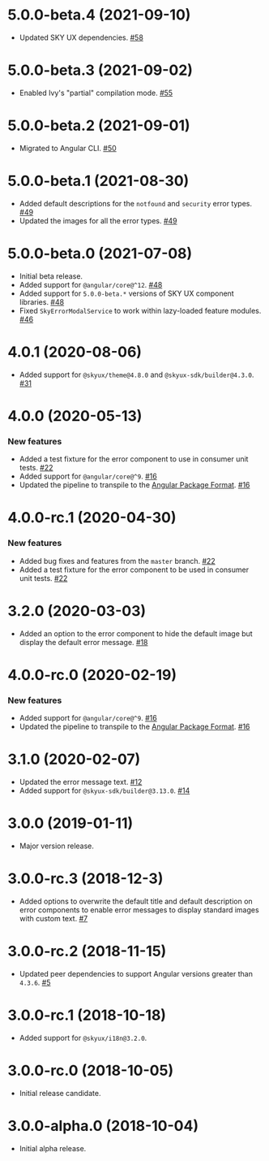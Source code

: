 # 5.0.0-beta.4 (2021-09-10)

- Updated SKY UX dependencies. [#58](https://github.com/blackbaud/skyux-errors/pull/58)

# 5.0.0-beta.3 (2021-09-02)

- Enabled Ivy's "partial" compilation mode. [#55](https://github.com/blackbaud/skyux-errors/pull/55)

# 5.0.0-beta.2 (2021-09-01)

- Migrated to Angular CLI. [#50](https://github.com/blackbaud/skyux-errors/pull/50)

# 5.0.0-beta.1 (2021-08-30)

- Added default descriptions for the `notfound` and `security` error types. [#49](https://github.com/blackbaud/skyux-autonumeric/pull/49)
- Updated the images for all the error types. [#49](https://github.com/blackbaud/skyux-autonumeric/pull/49)

# 5.0.0-beta.0 (2021-07-08)

- Initial beta release.
- Added support for `@angular/core@^12`. [#48](https://github.com/blackbaud/skyux-autonumeric/pull/48)
- Added support for `5.0.0-beta.*` versions of SKY UX component libraries. [#48](https://github.com/blackbaud/skyux-autonumeric/pull/48)
- Fixed `SkyErrorModalService` to work within lazy-loaded feature modules. [#46](https://github.com/blackbaud/skyux-autonumeric/pull/46)

# 4.0.1 (2020-08-06)

- Added support for `@skyux/theme@4.8.0` and `@skyux-sdk/builder@4.3.0`. [#31](https://github.com/blackbaud/skyux-errors/pull/31)

# 4.0.0 (2020-05-13)

### New features

- Added a test fixture for the error component to use in consumer unit tests. [#22](https://github.com/blackbaud/skyux-errors/pull/22)
- Added support for `@angular/core@^9`. [#16](https://github.com/blackbaud/skyux-errors/pull/16)
- Updated the pipeline to transpile to the [Angular Package Format](https://docs.google.com/document/d/1CZC2rcpxffTDfRDs6p1cfbmKNLA6x5O-NtkJglDaBVs/preview). [#16](https://github.com/blackbaud/skyux-errors/pull/16)

# 4.0.0-rc.1 (2020-04-30)

### New features

- Added bug fixes and features from the `master` branch. [#22](https://github.com/blackbaud/skyux-errors/pull/22)
- Added a test fixture for the error component to be used in consumer unit tests. [#22](https://github.com/blackbaud/skyux-errors/pull/22)

# 3.2.0 (2020-03-03)

- Added an option to the error component to hide the default image but display the default error message. [#18](https://github.com/blackbaud/skyux-errors/pull/18)

# 4.0.0-rc.0 (2020-02-19)

### New features

- Added support for `@angular/core@^9`. [#16](https://github.com/blackbaud/skyux-errors/pull/16)
- Updated the pipeline to transpile to the [Angular Package Format](https://docs.google.com/document/d/1CZC2rcpxffTDfRDs6p1cfbmKNLA6x5O-NtkJglDaBVs/preview). [#16](https://github.com/blackbaud/skyux-errors/pull/16)

# 3.1.0 (2020-02-07)

- Updated the error message text. [#12](https://github.com/blackbaud/skyux-errors/pull/12)
- Added support for `@skyux-sdk/builder@3.13.0`. [#14](https://github.com/blackbaud/skyux-errors/pull/14)

# 3.0.0 (2019-01-11)

- Major version release.

# 3.0.0-rc.3 (2018-12-3)

- Added options to overwrite the default title and default description on error components to enable error messages to display standard images with custom text. [#7](https://github.com/blackbaud/skyux-errors/pull/7)

# 3.0.0-rc.2 (2018-11-15)

- Updated peer dependencies to support Angular versions greater than `4.3.6`. [#5](https://github.com/blackbaud/skyux-errors/pull/5)

# 3.0.0-rc.1 (2018-10-18)

- Added support for `@skyux/i18n@3.2.0`.

# 3.0.0-rc.0 (2018-10-05)
 - Initial release candidate.

# 3.0.0-alpha.0 (2018-10-04)

- Initial alpha release.
